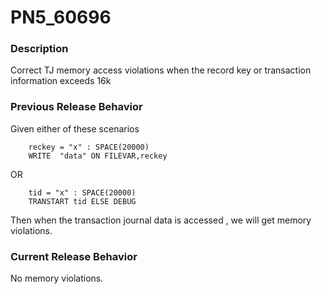 # PN5_60696

<PageHeader />

### Description

Correct TJ memory access violations when the record key or transaction information exceeds 16k



### Previous Release Behavior

Given either of these scenarios

```
    reckey = "x" : SPACE(20000)
    WRITE  "data" ON FILEVAR,reckey
```

OR

```
    tid = "x" : SPACE(20000)
    TRANSTART tid ELSE DEBUG
```

Then when the transaction journal data is accessed , we will get memory violations.



### Current Release Behavior

No memory violations.

  
<PageFooter />
